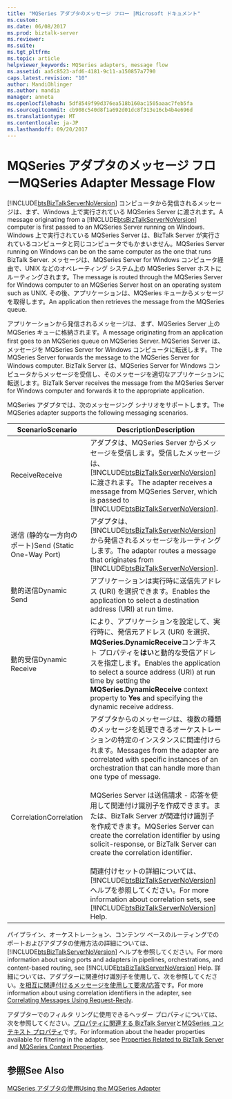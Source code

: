 ```yaml
---
title: "MQSeries アダプタのメッセージ フロー |Microsoft ドキュメント"
ms.custom: 
ms.date: 06/08/2017
ms.prod: biztalk-server
ms.reviewer: 
ms.suite: 
ms.tgt_pltfrm: 
ms.topic: article
helpviewer_keywords: MQSeries adapters, message flow
ms.assetid: aa5c8523-afd6-4181-9c11-a150857a7790
caps.latest.revision: "10"
author: MandiOhlinger
ms.author: mandia
manager: anneta
ms.openlocfilehash: 5df8549f99d376ea518b160ac1505aaac7feb5fa
ms.sourcegitcommit: cb908c540d8f1a692d01dc8f313e16cb4b4e696d
ms.translationtype: MT
ms.contentlocale: ja-JP
ms.lasthandoff: 09/20/2017
---
```

# <a name="mqseries-adapter-message-flow"></a><span data-ttu-id="bf451-102">MQSeries アダプタのメッセージ フロー</span><span class="sxs-lookup"><span data-stu-id="bf451-102">MQSeries Adapter Message Flow</span></span>
<span data-ttu-id="bf451-103">[!INCLUDE[btsBizTalkServerNoVersion](../includes/btsbiztalkservernoversion-md.md)] コンピュータから発信されるメッセージは、まず、Windows 上で実行されている MQSeries Server に渡されます。</span><span class="sxs-lookup"><span data-stu-id="bf451-103">A message originating from a [!INCLUDE[btsBizTalkServerNoVersion](../includes/btsbiztalkservernoversion-md.md)] computer is first passed to an MQSeries Server running on Windows.</span></span> <span data-ttu-id="bf451-104">Windows 上で実行されている MQSeries Server は、BizTalk Server が実行されているコンピュータと同じコンピュータでもかまいません。</span><span class="sxs-lookup"><span data-stu-id="bf451-104">MQSeries Server running on Windows can be on the same computer as the one that runs BizTalk Server.</span></span> <span data-ttu-id="bf451-105">メッセージは、MQSeries Server for Windows コンピュータ経由で、UNIX などのオペレーティング システム上の MQSeries Server ホストにルーティングされます。</span><span class="sxs-lookup"><span data-stu-id="bf451-105">The message is routed through the MQSeries Server for Windows computer to an MQSeries Server host on an operating system such as UNIX.</span></span> <span data-ttu-id="bf451-106">その後、アプリケーションは、MQSeries キューからメッセージを取得します。</span><span class="sxs-lookup"><span data-stu-id="bf451-106">An application then retrieves the message from the MQSeries queue.</span></span>  
  
 <span data-ttu-id="bf451-107">アプリケーションから発信されるメッセージは、まず、MQSeries Server 上の MQSeries キューに格納されます。</span><span class="sxs-lookup"><span data-stu-id="bf451-107">A message originating from an application first goes to an MQSeries queue on MQSeries Server.</span></span> <span data-ttu-id="bf451-108">MQSeries Server は、メッセージを MQSeries Server for Windows コンピュータに転送します。</span><span class="sxs-lookup"><span data-stu-id="bf451-108">The MQSeries Server forwards the message to the MQSeries Server for Windows computer.</span></span> <span data-ttu-id="bf451-109">BizTalk Server は、MQSeries Server for Windows コンピュータからメッセージを受信し、そのメッセージを適切なアプリケーションに転送します。</span><span class="sxs-lookup"><span data-stu-id="bf451-109">BizTalk Server receives the message from the MQSeries Server for Windows computer and forwards it to the appropriate application.</span></span>  
  
 <span data-ttu-id="bf451-110">MQSeries アダプタでは、次のメッセージング シナリオをサポートします。</span><span class="sxs-lookup"><span data-stu-id="bf451-110">The MQSeries adapter supports the following messaging scenarios.</span></span>  
  
|<span data-ttu-id="bf451-111">**Scenario**</span><span class="sxs-lookup"><span data-stu-id="bf451-111">**Scenario**</span></span>|<span data-ttu-id="bf451-112">**Description**</span><span class="sxs-lookup"><span data-stu-id="bf451-112">**Description**</span></span>|  
|------------------|---------------------|  
|<span data-ttu-id="bf451-113">Receive</span><span class="sxs-lookup"><span data-stu-id="bf451-113">Receive</span></span>|<span data-ttu-id="bf451-114">アダプタは、MQSeries Server からメッセージを受信します。受信したメッセージは、[!INCLUDE[btsBizTalkServerNoVersion](../includes/btsbiztalkservernoversion-md.md)] に渡されます。</span><span class="sxs-lookup"><span data-stu-id="bf451-114">The adapter receives a message from MQSeries Server, which is passed to [!INCLUDE[btsBizTalkServerNoVersion](../includes/btsbiztalkservernoversion-md.md)].</span></span>|  
|<span data-ttu-id="bf451-115">送信 (静的な一方向のポート)</span><span class="sxs-lookup"><span data-stu-id="bf451-115">Send (Static One-Way Port)</span></span>|<span data-ttu-id="bf451-116">アダプタは、[!INCLUDE[btsBizTalkServerNoVersion](../includes/btsbiztalkservernoversion-md.md)] から発信されるメッセージをルーティングします。</span><span class="sxs-lookup"><span data-stu-id="bf451-116">The adapter routes a message that originates from [!INCLUDE[btsBizTalkServerNoVersion](../includes/btsbiztalkservernoversion-md.md)].</span></span>|  
|<span data-ttu-id="bf451-117">動的送信</span><span class="sxs-lookup"><span data-stu-id="bf451-117">Dynamic Send</span></span>|<span data-ttu-id="bf451-118">アプリケーションは実行時に送信先アドレス (URI) を選択できます。</span><span class="sxs-lookup"><span data-stu-id="bf451-118">Enables the application to select a destination address (URI) at run time.</span></span>|  
|<span data-ttu-id="bf451-119">動的受信</span><span class="sxs-lookup"><span data-stu-id="bf451-119">Dynamic Receive</span></span>|<span data-ttu-id="bf451-120">により、アプリケーションを設定して、実行時に、発信元アドレス (URI) を選択、 **MQSeries.DynamicReceive**コンテキスト プロパティを**はい**と動的な受信アドレスを指定します。</span><span class="sxs-lookup"><span data-stu-id="bf451-120">Enables the application to select a source address (URI) at run time by setting the **MQSeries.DynamicReceive** context property to **Yes** and specifying the dynamic receive address.</span></span>|  
|<span data-ttu-id="bf451-121">Correlation</span><span class="sxs-lookup"><span data-stu-id="bf451-121">Correlation</span></span>|<span data-ttu-id="bf451-122">アダプタからのメッセージは、複数の種類のメッセージを処理できるオーケストレーションの特定のインスタンスに関連付けられます。</span><span class="sxs-lookup"><span data-stu-id="bf451-122">Messages from the adapter are correlated with specific instances of an orchestration that can handle more than one type of message.</span></span><br /><br /> <span data-ttu-id="bf451-123">MQSeries Server は送信請求 - 応答を使用して関連付け識別子を作成できます。または、BizTalk Server が関連付け識別子を作成できます。</span><span class="sxs-lookup"><span data-stu-id="bf451-123">MQSeries Server can create the correlation identifier by using solicit-response, or BizTalk Server can create the correlation identifier.</span></span><br /><br /> <span data-ttu-id="bf451-124">関連付けセットの詳細については、[!INCLUDE[btsBizTalkServerNoVersion](../includes/btsbiztalkservernoversion-md.md)] ヘルプを参照してください。</span><span class="sxs-lookup"><span data-stu-id="bf451-124">For more information about correlation sets, see [!INCLUDE[btsBizTalkServerNoVersion](../includes/btsbiztalkservernoversion-md.md)] Help.</span></span>|  
  
 <span data-ttu-id="bf451-125">パイプライン、オーケストレーション、コンテンツ ベースのルーティングでのポートおよびアダプタの使用方法の詳細については、[!INCLUDE[btsBizTalkServerNoVersion](../includes/btsbiztalkservernoversion-md.md)] ヘルプを参照してください。</span><span class="sxs-lookup"><span data-stu-id="bf451-125">For more information about using ports and adapters in pipelines, orchestrations, and content-based routing, see [!INCLUDE[btsBizTalkServerNoVersion](../includes/btsbiztalkservernoversion-md.md)] Help.</span></span> <span data-ttu-id="bf451-126">詳細については、アダプターに関連付け識別子を使用して、次を参照してください。[を相互に関連付けるメッセージを使用して要求/応答](../core/correlating-messages-using-request-reply.md)です。</span><span class="sxs-lookup"><span data-stu-id="bf451-126">For more information about using correlation identifiers in the adapter, see [Correlating Messages Using Request-Reply](../core/correlating-messages-using-request-reply.md).</span></span>  
  
 <span data-ttu-id="bf451-127">アダプターでのフィルタ リングに使用できるヘッダー プロパティについては、次を参照してください。[プロパティに関連する BizTalk Server](../core/properties-related-to-biztalk-server.md)と[MQSeries コンテキスト プロパティ](../core/mqseries-context-properties.md)です。</span><span class="sxs-lookup"><span data-stu-id="bf451-127">For information about the header properties available for filtering in the adapter, see [Properties Related to BizTalk Server](../core/properties-related-to-biztalk-server.md) and [MQSeries Context Properties](../core/mqseries-context-properties.md).</span></span>  
  
## <a name="see-also"></a><span data-ttu-id="bf451-128">参照</span><span class="sxs-lookup"><span data-stu-id="bf451-128">See Also</span></span>  
 [<span data-ttu-id="bf451-129">MQSeries アダプタの使用</span><span class="sxs-lookup"><span data-stu-id="bf451-129">Using the MQSeries Adapter</span></span>](../core/using-the-mqseries-adapter.md)